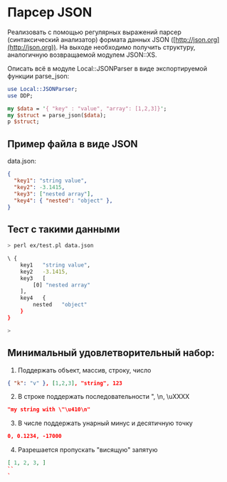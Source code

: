 # Парсер JSON

Реализовать с помощью регулярных выражений парсер (синтаксический анализатор) формата данных JSON ([http://json.org](http://json.org)). На выходе необходимо получить структуру, аналогичную возвращаемой модулем JSON::XS.

Описать всё в модуле Local::JSONParser в виде экспортируемой функции parse_json:

```perl
use Local::JSONParser;
use DDP;

my $data = '{ "key" : "value", "array": [1,2,3]}';
my $struct = parse_json($data);
p $struct;
```

## Пример файла в виде JSON

data.json:
```json
{
  "key1": "string value",
  "key2": -3.1415,
  "key3": ["nested array"],
  "key4": { "nested": "object" },
}
```

## Тест с такими данными

```sh
> perl ex/test.pl data.json

\ {
    key1   "string value",
    key2   -3.1415,
    key3   [
        [0] "nested array"
    ],
    key4   {
        nested   "object"
    }
}

>
```

## Минимальный удовлетворительный набор:

1. Поддержать объект, массив, строку, число
```json
{ "k": "v" }, [1,2,3], "string", 123
```
2. В строке поддержать последовательности \", \n, \uXXXX
```json
"my string with \"\u410\n"
```
3. В числе поддержать унарный минус и десятичную точку
```json
0, 0.1234, -17000
```
4. Разрешается пропускать "висящую" запятую
```json
[ 1, 2, 3, ]
``
`